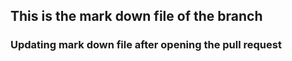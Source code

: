 ## This is the mark down file of the branch
### Updating mark down file after opening the pull request
